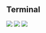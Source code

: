 ## Terminal
![](https://mk0learntocodew6bl5f.kinstacdn.com/wp-content/uploads/2016/03/intro-to-command-line.png)
![](https://documentation.commvault.com/commvault/v11/images/cli.png)
![](https://dwmkerr.com/content/images/2017/06/command-line-3.png)
